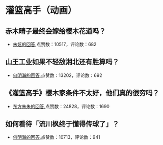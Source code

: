 #  灌篮高手（动画） 
## 赤木晴子最终会嫁给樱木花道吗？
- [朱炫的回答](https://www.zhihu.com/question/22364486/answer/29454699),点赞数：10517，评论数：682
## 山王工业如果不轻敌湘北还有胜算吗？
- [何明瀚的回答](https://www.zhihu.com/question/23188453/answer/92836180),点赞数：13202，评论数：692
## 《灌篮高手》樱木家条件不太好，他们真的很穷吗？
- [东方朱朱的回答](https://www.zhihu.com/question/63907042/answer/214299668),点赞数：24828，评论数：1690
## 如何看待「流川枫终于懂得传球了」？
- [何明瀚的回答](https://www.zhihu.com/question/20202027/answer/22440025),点赞数：10713，评论数：941
